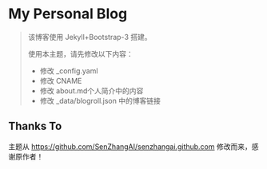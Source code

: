 
My Personal Blog
======

> 该博客使用 Jekyll+Bootstrap-3 搭建。
>
> 使用本主题，请先修改以下内容：
>
> - 修改 _config.yaml
> - 修改 CNAME
> - 修改 about.md个人简介中的内容
> - 修改 _data/blogroll.json 中的博客链接

## Thanks To

主题从 <https://github.com/SenZhangAI/senzhangai.github.com> 修改而来，感谢原作者！
